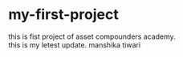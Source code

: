 # my-first-project
this is fist project of asset compounders academy.
<br>
this is my letest update.
manshika tiwari
